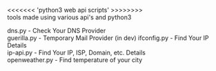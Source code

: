 <<<<<<< 'python3 web api scripts' >>>>>>>>  
tools made using various api's and python3  

dns.py - Check Your DNS Provider  
guerilla.py - Temporary Mail Provider (in dev)
ifconfig.py - Find Your IP Details  
ip-api.py - Find Your IP, ISP, Domain, etc. Details  
openweather.py - Find temperature of your city
